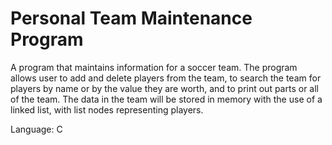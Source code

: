 # Personal Team Maintenance Program 

A program that maintains information for a soccer team. The program allows user to add and delete players from the team, to search the team for players by name or by the value they are worth, and to print out parts or all of the team. The data in the team will be stored in memory with the use of a linked list, with list nodes representing players.

Language: C
